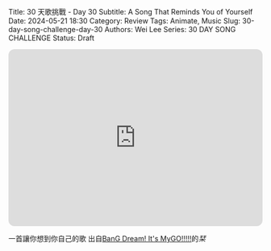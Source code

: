 Title: 30 天歌挑戰 - Day 30
Subtitle: A Song That Reminds You of Yourself
Date: 2024-05-21 18:30
Category: Review
Tags: Animate, Music
Slug: 30-day-song-challenge-day-30
Authors: Wei Lee
Series: 30 DAY SONG CHALLENGE
Status: Draft

<iframe style="border-radius:12px" src="https://open.spotify.com/embed/track/0aJS4BLpbxcylFr1IK2DSR?utm_source=generator" width="100%" height="352" frameBorder="0" allowfullscreen="" allow="autoplay; clipboard-write; encrypted-media; fullscreen; picture-in-picture" loading="lazy"></iframe>

<!--more-->

一首讓你想到你自己的歌
出自[BanG Dream! It's MyGO!!!!!](https://ani.gamer.com.tw/animeVideo.php?sn=34030)的*栞*
